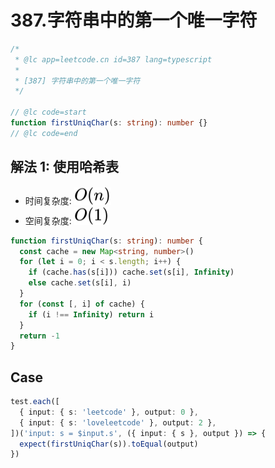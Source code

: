 # 387.字符串中的第一个唯一字符

```ts
/*
 * @lc app=leetcode.cn id=387 lang=typescript
 *
 * [387] 字符串中的第一个唯一字符
 */

// @lc code=start
function firstUniqChar(s: string): number {}
// @lc code=end
```

## 解法 1: 使用哈希表

- 时间复杂度: <!-- $O(n)$ --> <img style="transform: translateY(0.1em); background: white;" src="./svg/o-n.svg" alt="O(n)">
- 空间复杂度: <!-- $O(1)$ --> <img style="transform: translateY(0.1em); background: white;" src="./svg/o-1.svg" alt="O(1)">

```ts
function firstUniqChar(s: string): number {
  const cache = new Map<string, number>()
  for (let i = 0; i < s.length; i++) {
    if (cache.has(s[i])) cache.set(s[i], Infinity)
    else cache.set(s[i], i)
  }
  for (const [, i] of cache) {
    if (i !== Infinity) return i
  }
  return -1
}
```

## Case

```ts
test.each([
  { input: { s: 'leetcode' }, output: 0 },
  { input: { s: 'loveleetcode' }, output: 2 },
])('input: s = $input.s', ({ input: { s }, output }) => {
  expect(firstUniqChar(s)).toEqual(output)
})
```
